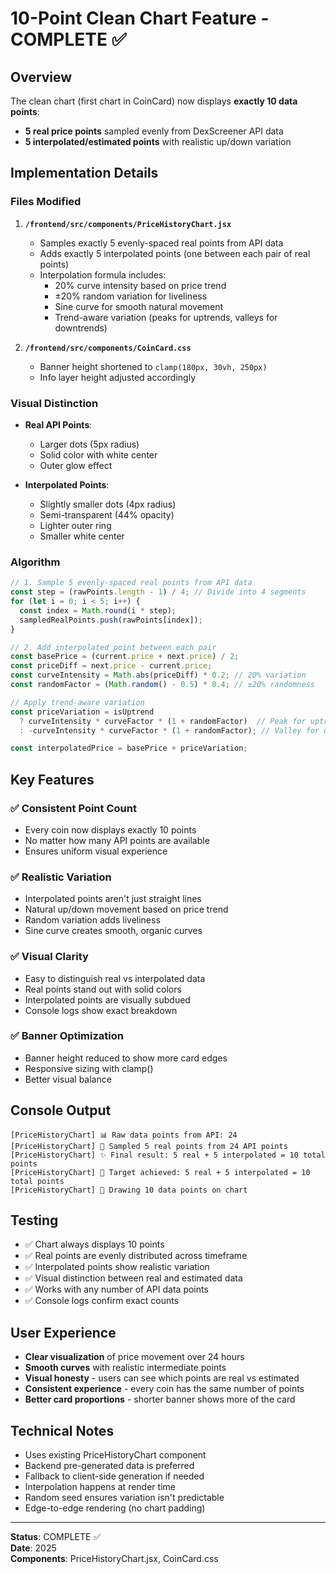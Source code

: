 # 10-Point Clean Chart Feature - COMPLETE ✅

## Overview
The clean chart (first chart in CoinCard) now displays **exactly 10 data points**:
- **5 real price points** sampled evenly from DexScreener API data
- **5 interpolated/estimated points** with realistic up/down variation

## Implementation Details

### Files Modified
1. **`/frontend/src/components/PriceHistoryChart.jsx`**
   - Samples exactly 5 evenly-spaced real points from API data
   - Adds exactly 5 interpolated points (one between each pair of real points)
   - Interpolation formula includes:
     - 20% curve intensity based on price trend
     - ±20% random variation for liveliness
     - Sine curve for smooth natural movement
     - Trend-aware variation (peaks for uptrends, valleys for downtrends)

2. **`/frontend/src/components/CoinCard.css`**
   - Banner height shortened to `clamp(180px, 30vh, 250px)`
   - Info layer height adjusted accordingly

### Visual Distinction
- **Real API Points**: 
  - Larger dots (5px radius)
  - Solid color with white center
  - Outer glow effect
  
- **Interpolated Points**:
  - Slightly smaller dots (4px radius)
  - Semi-transparent (44% opacity)
  - Lighter outer ring
  - Smaller white center

### Algorithm
```javascript
// 1. Sample 5 evenly-spaced real points from API data
const step = (rawPoints.length - 1) / 4; // Divide into 4 segments
for (let i = 0; i < 5; i++) {
  const index = Math.round(i * step);
  sampledRealPoints.push(rawPoints[index]);
}

// 2. Add interpolated point between each pair
const basePrice = (current.price + next.price) / 2;
const priceDiff = next.price - current.price;
const curveIntensity = Math.abs(priceDiff) * 0.2; // 20% variation
const randomFactor = (Math.random() - 0.5) * 0.4; // ±20% randomness

// Apply trend-aware variation
const priceVariation = isUptrend 
  ? curveIntensity * curveFactor * (1 + randomFactor)  // Peak for uptrends
  : -curveIntensity * curveFactor * (1 + randomFactor); // Valley for downtrends

const interpolatedPrice = basePrice + priceVariation;
```

## Key Features

### ✅ Consistent Point Count
- Every coin now displays exactly 10 points
- No matter how many API points are available
- Ensures uniform visual experience

### ✅ Realistic Variation
- Interpolated points aren't just straight lines
- Natural up/down movement based on price trend
- Random variation adds liveliness
- Sine curve creates smooth, organic curves

### ✅ Visual Clarity
- Easy to distinguish real vs interpolated data
- Real points stand out with solid colors
- Interpolated points are visually subdued
- Console logs show exact breakdown

### ✅ Banner Optimization
- Banner height reduced to show more card edges
- Responsive sizing with clamp()
- Better visual balance

## Console Output
```
[PriceHistoryChart] 📊 Raw data points from API: 24
[PriceHistoryChart] 🎯 Sampled 5 real points from 24 API points
[PriceHistoryChart] ✨ Final result: 5 real + 5 interpolated = 10 total points
[PriceHistoryChart] 🎯 Target achieved: 5 real + 5 interpolated = 10 total points
[PriceHistoryChart] 📍 Drawing 10 data points on chart
```

## Testing
- ✅ Chart always displays 10 points
- ✅ Real points are evenly distributed across timeframe
- ✅ Interpolated points show realistic variation
- ✅ Visual distinction between real and estimated data
- ✅ Works with any number of API data points
- ✅ Console logs confirm exact counts

## User Experience
- **Clear visualization** of price movement over 24 hours
- **Smooth curves** with realistic intermediate points
- **Visual honesty** - users can see which points are real vs estimated
- **Consistent experience** - every coin has the same number of points
- **Better card proportions** - shorter banner shows more of the card

## Technical Notes
- Uses existing PriceHistoryChart component
- Backend pre-generated data is preferred
- Fallback to client-side generation if needed
- Interpolation happens at render time
- Random seed ensures variation isn't predictable
- Edge-to-edge rendering (no chart padding)

---
**Status**: COMPLETE ✅  
**Date**: 2025  
**Components**: PriceHistoryChart.jsx, CoinCard.css
